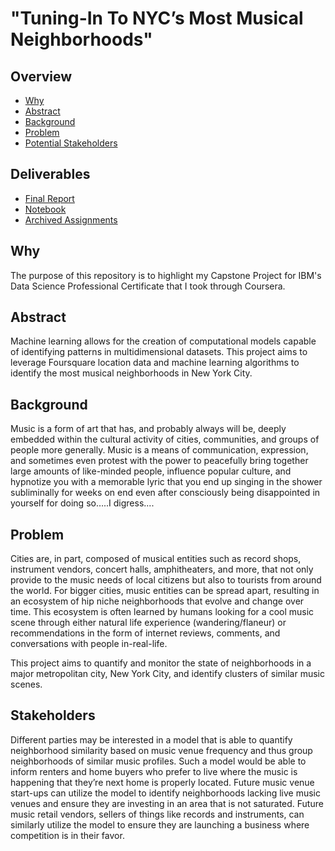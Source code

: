 # "Tuning-In To NYC’s Most Musical Neighborhoods"

## Overview

- [Why](#why)
- [Abstract](#abstract)
- [Background](#background)
- [Problem](#problem)
- [Potential Stakeholders](#stakeholders)

## Deliverables

- [Final Report](https://github.com/cascio/IBM_Data_Science_Capstone/blob/master/FINAL%20REPORT.pdf)
- [Notebook](https://github.com/cascio/Coursera_Capstone/blob/master/NOTEBOOK.ipynb)
- [Archived Assignments](https://github.com/cascio/Coursera_Capstone/tree/master/Archived%20Assignments)

## Why

The purpose of this repository is to highlight my Capstone Project for IBM's Data Science Professional Certificate that I took through Coursera.

## Abstract

Machine learning allows for the creation of computational models capable of identifying patterns in multidimensional datasets. This project aims to leverage Foursquare location data and machine learning algorithms to identify the most musical neighborhoods in New York City.

## Background

Music is a form of art that has, and probably always will be, deeply embedded within the cultural activity of cities, communities, and groups of people more generally. Music is a means of communication, expression, and sometimes even protest with the power to peacefully bring together large amounts of like-minded people, influence popular culture, and hypnotize you with a memorable lyric that you end up singing in the shower subliminally for weeks on end even after consciously being disappointed in yourself for doing so…..I digress....

## Problem

Cities are, in part, composed of musical entities such as record shops, instrument vendors, concert halls, amphitheaters, and more, that not only provide to the music needs of local citizens but also to tourists from around the world. For bigger cities, music entities can be spread apart, resulting in an ecosystem of hip niche neighborhoods that evolve and change over time. This ecosystem is often learned by humans looking for a cool music scene through either natural life experience (wandering/flaneur) or recommendations in the form of internet reviews, comments, and conversations with people in-real-life.

This project aims to quantify and monitor the state of neighborhoods in a major metropolitan city, New York City, and identify clusters of similar music scenes.

## Stakeholders

Different parties may be interested in a model that is able to quantify neighborhood similarity based on music venue frequency and thus group neighborhoods of similar music profiles. Such a model would be able to inform renters and home buyers who prefer to live where the music is happening that they’re next home is properly located. Future music venue start-ups can utilize the model to identify neighborhoods lacking live music venues and ensure they are investing in an area that is not saturated. Future music retail vendors, sellers of things like records and instruments, can similarly utilize the model to ensure they are launching a business where competition is in their favor.

